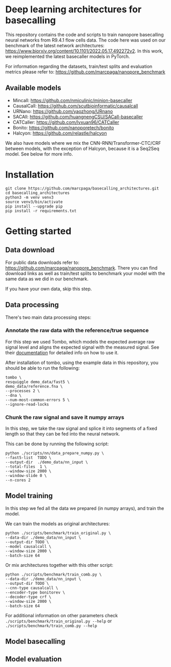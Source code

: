 # Deep learning architectures for basecalling

This repository contains the code and scripts to train nanopore basecalling neural networks from R9.4.1 flow cells data.
The code here was used on our benchmark of the latest network architectures: https://www.biorxiv.org/content/10.1101/2022.05.17.492272v2.
In this work, we reimplemented the latest basecaller models in PyTorch.

For information regarding the datasets, train/test splits and evaluation metrics please refer to: https://github.com/marcpaga/nanopore_benchmark

## Available models

- Mincall: https://github.com/nmiculinic/minion-basecaller
- CausalCall: https://github.com/scutbioinformatic/causalcall
- URNano: https://github.com/yaozhong/URnano
- SACAll: https://github.com/huangnengCSU/SACall-basecaller
- CATCaller: https://github.com/lvxuan96/CATCaller
- Bonito: https://github.com/nanoporetech/bonito
- Halcyon: https://github.com/relastle/halcyon

We also have models where we mix the CNN-RNN/Transformer-CTC/CRF between models, with the exception of Halcyon, because it is a Seq2Seq model. See below for more info.

# Installation

```
git clone https://github.com/marcpaga/basecalling_architectures.git 
cd basecalling_architectures
python3 -m venv venv3
source venv3/bin/activate
pip install --upgrade pip
pip install -r requirements.txt
```

# Getting started

## Data download

For public data downloads refer to: https://github.com/marcpaga/nanopore_benchmark.
There you can find download links as well as train/test splits to benchmark your model with the same data as we did in our benchmark.

If you have your own data, skip this step.

## Data processing

There's two main data processing steps:

### Annotate the raw data with the reference/true sequence

For this step we used Tombo, which models the expected average raw signal level and aligns the expected signal with the measured signal. See their [documentation](https://nanoporetech.github.io/tombo/resquiggle.html) for detailed info on how to use it.

After installation of tombo, using the example data in this repository, you should be able to run the following:

```
tombo \
resquiggle demo_data/fast5 \
demo_data/reference.fna \
--processes 2 \
--dna \
--num-most-common-errors 5 \
--ignore-read-locks
```

### Chunk the raw signal and save it numpy arrays

In this step, we take the raw signal and splice it into segments of a fixed length so that they can be fed into the neural network.

This can be done by running the following script:

```
python ./scripts/nn/data_prepare_numpy.py \
--fast5-list  TODO \
--output-dir  ./demo_data/nn_input \
--total-files  1 \
--window-size 2000 \
--window-slide 0 \
--n-cores 2
```

## Model training

In this step we fed all the data we prepared (in numpy arrays), and train the model.

We can train the models as original architectures:

```
python ./scripts/benchmark/train_original.py \
--data-dir ./demo_data/nn_input \
--output-dir TODO \
--model causalcall \
--window-size 2000 \
--batch-size 64
```

Or mix architectures together with this other script:

```
python ./scripts/benchmark/train_comb.py \
--data-dir ./demo_data/nn_input \
--output-dir TODO \
--cnn-type causalcall \
--encoder-type bonitorev \
--decoder-type crf \
--window-size 2000 \
--batch-size 64
```

For additional information on other parameters check `./scripts/benchmark/train_original.py --help` or `./scripts/benchmark/train_comb.py --help`


## Model basecalling

## Model evaluation